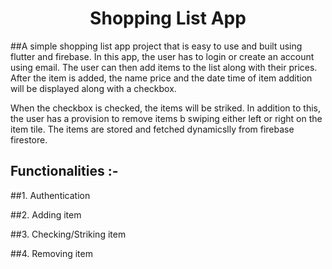 <div align="center">
<h1> Shopping List App </h1>
</div>

##A simple shopping list app project that is easy to use and built using flutter and firebase. 
In this app, the user has to login or create an account using email. The user can then add items to the list along with their prices. After the item is added, the name price and the date time of item addition will be displayed along with a checkbox. 

When the checkbox is checked, the items will be striked. In addition to this, the user has a provision to remove items b swiping either left or right on the item tile. The items are stored and fetched dynamicslly from firebase firestore.

## Functionalities :-
##1. Authentication

##2. Adding item

##3. Checking/Striking item

##4. Removing item
  
<div id="Bottom"></div>
